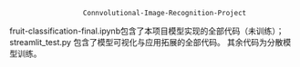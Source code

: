                       Connvolutional-Image-Recognition-Project
fruit-classification-final.ipynb包含了本项目模型实现的全部代码（未训练）；
streamlit_test.py 包含了模型可视化与应用拓展的全部代码。
其余代码为分散模型训练。
